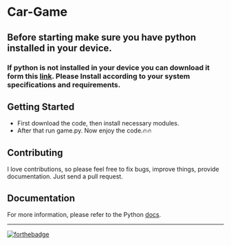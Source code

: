 # Car-Game

## Before starting make sure you have python installed in your device.

### If python is not installed in your device you can download it form this [link](https://www.python.org/downloads/). Please Install according to your system specifications and requirements. 

## Getting Started
- First download the code, then install necessary modules.
- After that run game.py. Now enjoy the code.:fire::fire:

## Contributing
I love contributions, so please feel free to fix bugs, improve things, provide documentation. Just send a pull request.

## Documentation
For more information, please refer to the Python [docs](https://www.python.org/doc/).<br><hr>

[![forthebadge](https://forthebadge.com/images/badges/made-with-python.svg)](https://forthebadge.com)
